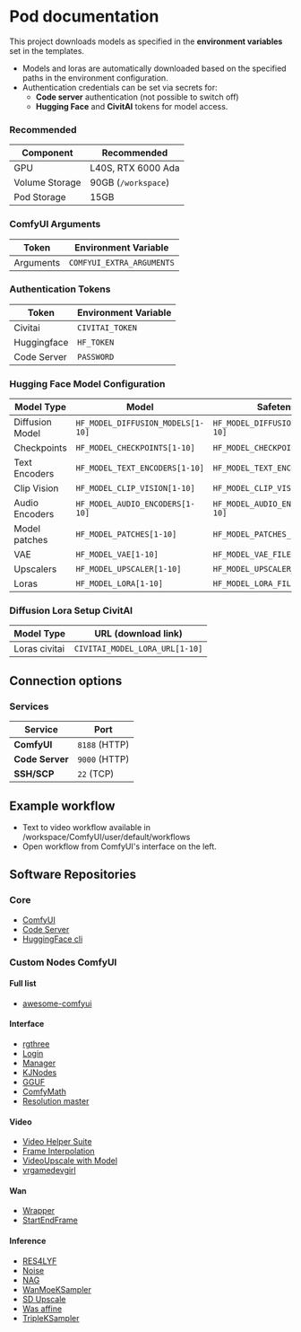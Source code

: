 # Pod documentation

This project downloads models as specified in the **environment variables** set in the templates.  

- Models and loras are automatically downloaded based on the specified paths in the environment configuration.  
- Authentication credentials can be set via secrets for:  
  - **Code server** authentication (not possible to switch off) 
  - **Hugging Face** and **CivitAI** tokens for model access. 

### Recommended

| Component        | Recommended             |
|------------------|--------------------------|
| GPU              | L40S, RTX 6000 Ada  |
| Volume Storage   | 90GB (`/workspace`)      |
| Pod Storage      | 15GB                     |

### **ComfyUI Arguments**  

| Token        | Environment Variable     |
|--------------|--------------------------|
| Arguments    | `COMFYUI_EXTRA_ARGUMENTS`|

### **Authentication Tokens**  

| Token        | Environment Variable |
|--------------|----------------------|
| Civitai      | `CIVITAI_TOKEN`      |
| Huggingface  | `HF_TOKEN`           |
| Code Server  | `PASSWORD`           |

### Hugging Face Model Configuration

| Model Type        | Model                         | Safetensors/GGUF                               |
|-------------------|-------------------------------|-------------------------------------------| 
| Diffusion Model   | `HF_MODEL_DIFFUSION_MODELS[1-10]`          | `HF_MODEL_DIFFUSION_MODELS_FILENAME[1-10]`   |
| Checkpoints       | `HF_MODEL_CHECKPOINTS[1-10]`        | `HF_MODEL_CHECKPOINTS_FILENAME[1-10]`        |
| Text Encoders     | `HF_MODEL_TEXT_ENCODERS[1-10]` | `HF_MODEL_TEXT_ENCODERS_FILENAME[1-10]` |
| Clip Vision       | `HF_MODEL_CLIP_VISION[1-10]`        | `HF_MODEL_CLIP_VISION_FILENAME[1-10]` |
| Audio Encoders    | `HF_MODEL_AUDIO_ENCODERS[1-10]` | `HF_MODEL_AUDIO_ENCODERS_FILENAME[1-10]` |
| Model patches    | `HF_MODEL_PATCHES[1-10]` | `HF_MODEL_PATCHES_FILENAME[1-10]` |
| VAE               | `HF_MODEL_VAE[1-10]`                | `HF_MODEL_VAE_FILENAME[1-10]`                |
| Upscalers         | `HF_MODEL_UPSCALER[1-10]`      | `HF_MODEL_UPSCALER_PTH[1-10]`              |
| Loras          | `HF_MODEL_LORA[1-10]`          | `HF_MODEL_LORA_FILENAME[1-10]`          |


### **Diffusion Lora Setup CivitAI**  

| Model Type        | URL (download link)            |
|-------------------|--------------------------------|
| Loras civitai     | `CIVITAI_MODEL_LORA_URL[1-10]` |

## Connection options 

### Services

| Service         | Port          |
|-----------------|---------------| 
| **ComfyUI**     | `8188` (HTTP) |
| **Code Server** | `9000` (HTTP) |
| **SSH/SCP**     | `22`   (TCP)  |
 
## Example workflow

- Text to video workflow available in /workspace/ComfyUI/user/default/workflows
- Open workflow from ComfyUI's interface on the left.

## Software Repositories  

### Core  

- [ComfyUI](https://github.com/comfyanonymous/ComfyUI)  
- [Code Server](https://github.com/coder/code-server)  
- [HuggingFace cli](https://huggingface.co/docs/huggingface_hub/guides/cli)

### Custom Nodes ComfyUI 

#### Full list

- [awesome-comfyui](https://awesome-comfyui.rozenlaan.site)

#### Interface

- [rgthree](https://github.com/rgthree/rgthree-comfy)  
- [Login](https://github.com/liusida/ComfyUI-Login)  
- [Manager](https://github.com/ltdrdata/ComfyUI-Manager)
- [KJNodes](https://github.com/kijai/ComfyUI-KJNodes)  
- [GGUF](https://github.com/city96/ComfyUI-GGUF)
- [ComfyMath](https://github.com/evanspearman/ComfyMath.git)
- [Resolution master](https://github.com/Azornes/Comfyui-Resolution-Master.git)

#### Video

- [Video Helper Suite](https://github.com/kosinkadink/ComfyUI-VideoHelperSuite)
- [Frame Interpolation](https://github.com/Fannovel16/ComfyUI-Frame-Interpolation)
- [VideoUpscale with Model](https://github.com/ShmuelRonen/ComfyUI-VideoUpscale_WithModel)
- [vrgamedevgirl](https://github.com/vrgamegirl19/comfyui-vrgamedevgirl)

#### Wan

- [Wrapper](https://github.com/kijai/ComfyUI-WanVideoWrapper)
- [StartEndFrame](https://github.com/Flow-two/ComfyUI-WanStartEndFramesNative)

#### Inference

- [RES4LYF](https://github.com/ClownsharkBatwing/RES4LYF)
- [Noise](https://github.com/BlenderNeko/ComfyUI_Noise)
- [NAG](https://github.com/ChenDarYen/ComfyUI-NAG)
- [WanMoeKSampler](https://github.com/stduhpf/ComfyUI-WanMoeKSampler)
- [SD Upscale](https://github.com/ssitu/ComfyUI_UltimateSDUpscale)
- [Was affine](https://github.com/WASasquatch/was_affine)
- [TripleKSampler](https://github.com/VraethrDalkr/ComfyUI-TripleKSampler)
